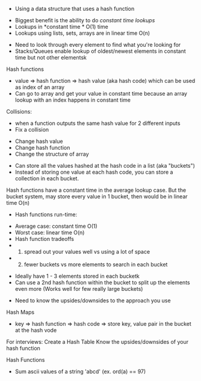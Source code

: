 * Using a data structure that uses a hash function
+ Biggest benefit is the ability to do *constant time lookups*
+ Lookups in *constant time * O(1) time
+ Lookups using lists, sets, arrays are in linear time O(n)
- Need to look through every element to find what you're looking for
- Stacks/Queues enable lookup of oldest/newest elements in constant time but not other elementsk

Hash functions
* value => hash function => hash value (aka hash code) which can be used as index of an array
* Can go to array and get your value in constant time because
an array lookup with an index happens in constant time

Collisions:
* when a function outputs the same hash value for 2 different inputs
* Fix a collision
+ Change hash value
+ Change hash function
+ Change the structure of array
- Can store all the values hashed at the hash code in a list (aka "buckets")
- Instead of storing one value at each hash code, you can store a collection in each bucket.

Hash functions have a constant time in the average lookup case.
But the bucket system, may store every value in 1 bucket, then would be in linear time O(n) 

* Hash functions run-time:
+ Average case: constant time O(1)
+ Worst case: linear time O(n)
+ Hash function tradeoffs
+ 1) spread out your values well vs using a lot of space
+ 2) fewer buckets vs more elements to search in each bucket
- Ideally have 1 - 3 elements stored in each bucketk
- Can use a 2nd hash function within the bucket to split up the elements even more (Works well for few really large buckets)
+ Need to know the upsides/downsides to the approach you use 

Hash Maps
* key => hash function => hash code => store key, value pair in the bucket at the hash vode 

For interviews:
Create a Hash Table
Know the upsides/downsides of your hash function

Hash Functions

* Sum ascii values of a string 'abcd' (ex. ord(a) == 97)










